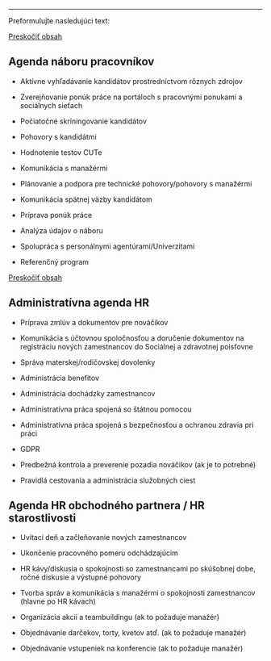 

---

Preformulujte nasledujúci text:

[Preskočiť obsah](chrome-extension://pcmpcfapbekmbjjkdalcgopdkipoggdi/#widget_11)

## **Agenda náboru pracovníkov**

-   Aktívne vyhľadávanie kandidátov prostredníctvom rôznych zdrojov  
    
-   Zverejňovanie ponúk práce na portáloch s pracovnými ponukami a sociálnych sieťach
    
-   Počiatočné skríningovanie kandidátov
    
-   Pohovory s kandidátmi
    
-   Hodnotenie testov CUTe
    
-   Komunikácia s manažérmi
    
-   Plánovanie a podpora pre technické pohovory/pohovory s manažérmi
    
-   Komunikácia spätnej väzby kandidátom
    
-   Príprava ponúk práce
    
-   Analýza údajov o náboru
    
-   Spolupráca s personálnymi agentúrami/Univerzitami
    
-   Referenčný program
    

[Preskočiť obsah](chrome-extension://pcmpcfapbekmbjjkdalcgopdkipoggdi/#widget_12)

## **Administratívna agenda HR**

-   Príprava zmlúv a dokumentov pre nováčikov
    
-   Komunikácia s účtovnou spoločnosťou a doručenie dokumentov na registráciu nových zamestnancov do Sociálnej a zdravotnej poisťovne
    
-   Správa materskej/rodičovskej dovolenky
    
-   Administrácia benefitov
    
-   Administrácia dochádzky zamestnancov
    
-   Administratívna práca spojená so štátnou pomocou
    
-   Administratívna práca spojená s bezpečnosťou a ochranou zdravia pri práci
    
-   GDPR
    
-   Predbežná kontrola a preverenie pozadia nováčikov (ak je to potrebné)
    
-   Pravidlá cestovania a administrácia služobných ciest
    

## **Agenda HR obchodného partnera / HR starostlivosti**

-   Uvítací deň a začleňovanie nových zamestnancov
    
-   Ukončenie pracovného pomeru odchádzajúcim
    
-   HR kávy/diskusia o spokojnosti so zamestnancami po skúšobnej dobe, ročné diskusie a výstupné pohovory
    
-   Tvorba správ a komunikácia s manažérmi o spokojnosti zamestnancov (hlavne po HR kávach)
    
-   Organizácia akcií a teambuildingu (ak to požaduje manažér)
    
-   Objednávanie darčekov, torty, kvetov atď. (ak to požaduje manažér)
    
-   Objednávanie vstupeniek na konferencie (ak to požaduje manažér)